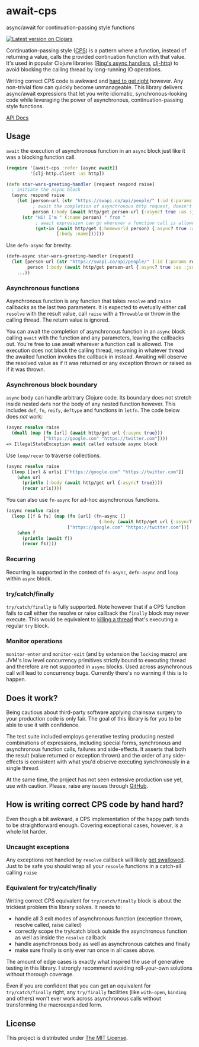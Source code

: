 # await-cps

async/await for continuation-passing style functions

[![Latest version on Clojars](https://clojars.org/await-cps/latest-version.svg)](https://clojars.org/await-cps)

Continuation-passing style ([CPS](https://en.wikipedia.org/wiki/Continuation-passing_style))
is a pattern where a function, instead of returning a value, calls the provided
continuation function with that value. It's used in popular Clojure libraries
([Ring's async handlers](https://github.com/ring-clojure/ring/wiki/Concepts#handlers),
[clj-http](https://github.com/dakrone/clj-http#async-http-request))
to avoid blocking the calling thread by long-running IO operations.

Writing correct CPS code is awkward and
[hard to get right](#how-is-writing-correct-cps-code-by-hand-hard) however.
Any non-trivial flow can quickly become unmanageable. This library delivers
async/await expressions that let you write idiomatic, synchronous-looking code
while leveraging the power of asynchronous, continuation-passing style functions.

[API Docs](https://cljdoc.org/d/await-cps/await-cps/CURRENT/api/await-cps)

## Usage

`await` the execution of asynchronous function in an `async` block just like
it was a blocking function call.

```clojure
(require '[await-cps :refer [async await]]
         '[clj-http.client :as http])

(defn star-wars-greeting-handler [request respond raise]
  ; initiate the async block
  (async respond raise
    (let [person-url (str "https://swapi.co/api/people/" (:id (:params request)))
          ; await the completion of asynchronous http request, doesn't block the thread 
          person (:body (await http/get person-url {:async? true :as :json}))]
      (str "Hi! I'm " (:name person) " from "
           ; await expression can go wherever a function call is allowed
           (get-in (await http/get (:homeworld person) {:async? true :as :json})
                   [:body :name])))))
```

Use `defn-async` for brevity.

```clojure
(defn-async star-wars-greeting-handler [request]
  (let [person-url (str "https://swapi.co/api/people/" (:id (:params request)))
        person (:body (await http/get person-url {:async? true :as :json}))]
    ...))
```

### Asynchronous functions

Asynchronous function is any function that takes `resolve` and `raise` callbacks
as the last two parameters. It is expected to evetually either call `resolve`
with the result value, call `raise` with a `Throwable` or throw in the calling
thread. The return value is ignored.

You can await the completion of asynchronous function in an `async` block
calling `await` with the function and any parameters, leaving the callbacks
out. You're free to use await wherever a function call is allowed.
The execution does not block the calling thread, resuming in whatever
thread the awaited function invokes the callback in instead. Awaiting will
observe the resolved value as if it was returned or any exception thrown or
raised as if it was thrown.

### Asynchronous block boundary

`async` body can handle arbitrary Clojure code. Its boundary does not stretch
inside nested `def`s nor the body of any nested function however.
This includes `def`, `fn`, `reify`, `deftype` and functions in `letfn`.
The code below does *not* work:

```clojure
(async resolve raise
  (doall (map (fn [url] (await http/get url {:async true}))
              ["https://google.com" "https://twitter.com"])))
=> IllegalStateException await called outside async block
```

Use `loop/recur` to traverse collections.

```clojure
(async resolve raise
  (loop [[url & urls] ["https://google.com" "https://twitter.com"]]
    (when url
      (println (:body (await http/get url {:async? true})))
      (recur urls))))
```

You can also use `fn-async` for ad-hoc asynchronous functions.

```clojure
(async resolve raise
  (loop [[f & fs] (map (fn [url] (fn-async []
                                   (:body (await http/get url {:async? true}))))
                       ["https://google.com" "https://twitter.com"])]
    (when f
      (println (await f))
      (recur fs))))
```

### Recurring

Recurring is supported in the context of `fn-async`, `defn-async` and `loop`
within `async` block.

### try/catch/finally

`try/catch/finally` is fully supported. Note however that if a CPS function fails
to call either the resolve or raise callback the `finally` block may never execute.
This would be equivalent to
[killing a thread](https://docs.oracle.com/javase/tutorial/essential/exceptions/finally.html)
that's executing a regular `try` block.

### Monitor operations

`monitor-enter` and `monitor-exit` (and by extension the `locking` macro)
are JVM's low level concurrency primitives strictly bound to executing thread
and therefore are not supported in `async` blocks.
Used across asynchronous call will lead to concurrency bugs.
Currently there's no warning if this is to happen.

## Does it work?

Being cautious about third-party software applying chainsaw surgery to your
production code is only fair. The goal of this library is for you to be able
to use it with confidence.

The test suite included employs generative testing producing nested combinations
of expressions, including special forms, synchronous and asynchronous function
calls, failures and side-effects.
It asserts that both the result (value returned or exception thrown) and
the order of any side-effects is consistent with what you'd observe executing
synchronously in a single thread.

At the same time, the project has not seen extensive production use yet,
use with caution. Please, raise any issues through
[GitHub](https://github.com/mszajna/await-cps/issues).

## How is writing correct CPS code by hand hard?

Even though a bit awkward, a CPS implementation of the happy path tends to be
straightforward enough. Covering exceptional cases, however, is a whole lot
harder.

### Uncaught exceptions

Any exceptions not handled by `resolve` callback will likely
[get swallowed](https://stuartsierra.com/2015/05/27/clojure-uncaught-exceptions).
Just to be safe you should wrap all your `resovle` functions in a catch-all
calling `raise`

### Equivalent for try/catch/finally

Writing correct CPS equivalent for `try/catch/finally` block is about
the trickiest problem this library solves. It needs to:
- handle all 3 exit modes of asynchronous function (exception thrown,
  resolve called, raise called)
- correctly scope the try/catch block outside the asynchronous function as well
  as inside the `resolve` callback
- handle asynchronous body as well as asynchronous catches and finally
- make sure finally is only ever run once in all cases above.

The amount of edge cases is exactly what inspired the use of generative testing
in this library. I strongly recommend avoiding roll-your-own solutions without
thorough coverage.

Even if you are confident that you can get an equivalent for `try/catch/finally`
right, any `try/finally` facilities (like `with-open`, `binding` and others)
won't ever work across asynchronous calls without transforming the macroexpanded
form.

## License

This project is distributed under [The MIT License](https://github.com/mszajna/await-cps/blob/master/LICENSE).

